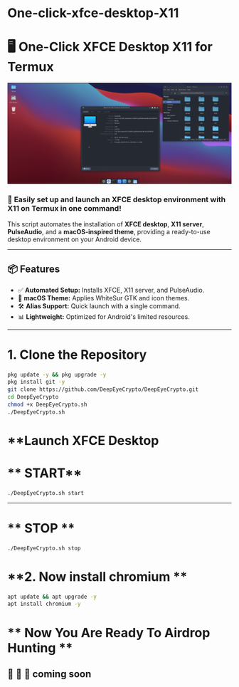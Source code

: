 # One-click-xfce-desktop-X11

# 🖥️ One-Click XFCE Desktop X11 for Termux
![Mac OS theme](Screenshot_20250108-205306.png)
### 🚀 **Easily set up and launch an XFCE desktop environment with X11 on Termux in one command!**

This script automates the installation of **XFCE desktop**, **X11 server**, **PulseAudio**, and a **macOS-inspired theme**, providing a ready-to-use desktop environment on your Android device.

---

## 📦 **Features**

- ✅ **Automated Setup:** Installs XFCE, X11 server, and PulseAudio.
- 🎨 **macOS Theme:** Applies WhiteSur GTK and icon themes.
- 🛠️ **Alias Support:** Quick launch with a single command.
- 📊 **Lightweight:** Optimized for Android's limited resources.

---

# **1. Clone the Repository**
```bash
pkg update -y && pkg upgrade -y
pkg install git -y
git clone https://github.com/DeepEyeCrypto/DeepEyeCrypto.git
cd DeepEyeCrypto
chmod +x DeepEyeCrypto.sh
./DeepEyeCrypto.sh

```
# **Launch XFCE Desktop
# ** START**

```bash
./DeepEyeCrypto.sh start
```
---
# ** STOP **
```bash
./DeepEyeCrypto.sh stop
```
# **2. Now install chromium **
```bash
apt update && apt upgrade -y
apt install chromium -y
```
# ** Now You Are Ready To Airdrop Hunting **

## 🔗 🔗 🔗 coming soon 
